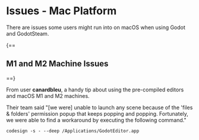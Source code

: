# Issues - Mac Platform

There are issues some users might run into on macOS when using Godot and GodotSteam.

{==
## M1 and M2 Machine Issues
==}

From user **canardbleu**, a handy tip about using the pre-compiled editors and macOS M1 and M2 machines.

Their team said "[we were] unable to launch any scene because of the 'files & folders' permission popup that keeps popping and popping. Fortunately, we were able to find a workaround by executing the following command."

```shell
codesign -s - --deep /Applications/GodotEditor.app
```